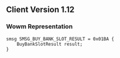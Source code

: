 ## Client Version 1.12

### Wowm Representation
```rust,ignore
smsg SMSG_BUY_BANK_SLOT_RESULT = 0x01BA {
    BuyBankSlotResult result;    
}

```
